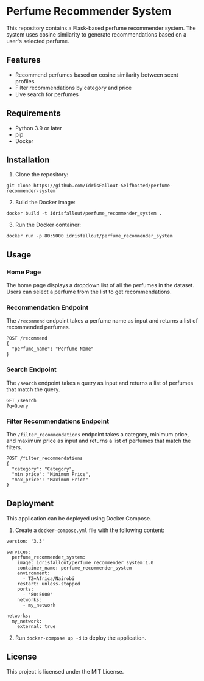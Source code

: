 # Perfume Recommender System

This repository contains a Flask-based perfume recommender system. The system uses cosine similarity to generate recommendations based on a user's selected perfume.

## Features

- Recommend perfumes based on cosine similarity between scent profiles
- Filter recommendations by category and price
- Live search for perfumes

## Requirements

- Python 3.9 or later
- pip
- Docker

## Installation

1. Clone the repository:
```
git clone https://github.com/IdrisFallout-Selfhosted/perfume-recommender-system
```

2. Build the Docker image:
```
docker build -t idrisfallout/perfume_recommender_system .
```

3. Run the Docker container:
```
docker run -p 80:5000 idrisfallout/perfume_recommender_system
```

## Usage

### Home Page

The home page displays a dropdown list of all the perfumes in the dataset. Users can select a perfume from the list to get recommendations.

### Recommendation Endpoint

The `/recommend` endpoint takes a perfume name as input and returns a list of recommended perfumes.

```
POST /recommend
{
  "perfume_name": "Perfume Name"
}
```

### Search Endpoint

The `/search` endpoint takes a query as input and returns a list of perfumes that match the query.

```
GET /search
?q=Query
```

### Filter Recommendations Endpoint

The `/filter_recommendations` endpoint takes a category, minimum price, and maximum price as input and returns a list of perfumes that match the filters.

```
POST /filter_recommendations
{
  "category": "Category",
  "min_price": "Minimum Price",
  "max_price": "Maximum Price"
}
```

## Deployment

This application can be deployed using Docker Compose.

1. Create a `docker-compose.yml` file with the following content:

```
version: '3.3'

services:
  perfume_recommender_system:
    image: idrisfallout/perfume_recommender_system:1.0
    container_name: perfume_recommender_system
    environment:
      - TZ=Africa/Nairobi
    restart: unless-stopped
    ports:
      - "80:5000"
    networks:
      - my_network

networks:
  my_network:
    external: true
```

2. Run `docker-compose up -d` to deploy the application.

## License

This project is licensed under the MIT License.